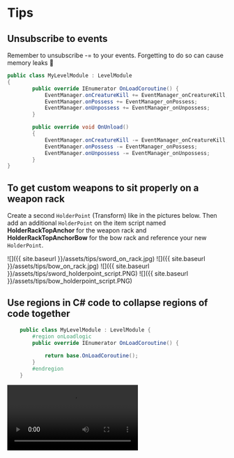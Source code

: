 # Tips


## Unsubscribe to events
Remember to unsubscribe -= to your events. Forgetting to do so can cause memory leaks 🤯 

```csharp
public class MyLevelModule : LevelModule
{
        public override IEnumerator OnLoadCoroutine() {
            EventManager.onCreatureKill += EventManager_onCreatureKill;
            EventManager.onPossess += EventManager_onPossess;
            EventManager.onUnpossess += EventManager_onUnpossess;
        }

        public override void OnUnload()
        {
            EventManager.onCreatureKill -= EventManager_onCreatureKill;
            EventManager.onPossess -= EventManager_onPossess;
            EventManager.onUnpossess -= EventManager_onUnpossess;
        }
}
```

## To get custom weapons to sit properly on a weapon rack

Create a second `HolderPoint` (Transform) like in the pictures below.
Then add an additional `HolderPoint` on the item script named **HolderRackTopAnchor** for the weapon rack and **HolderRackTopAnchorBow** for the bow rack and reference your new `HolderPoint`.

![]({{ site.baseurl }}/assets/tips/sword_on_rack.jpg)
![]({{ site.baseurl }}/assets/tips/bow_on_rack.jpg)
![]({{ site.baseurl }}/assets/tips/sword_holderpoint_script.PNG)
![]({{ site.baseurl }}/assets/tips/bow_holderpoint_script.PNG)

## Use regions in C# code to collapse regions of code together

```csharp
    public class MyLevelModule : LevelModule {
        #region onLoadlogic
        public override IEnumerator OnLoadCoroutine() {
        
            return base.OnLoadCoroutine();
        }
        #endregion
    }
```

<video autoplay="autoplay" loop="loop">
  <source src="{{ site.baseurl }}/assets/tips/csharp-regions.mp4" type="video/mp4">
</video>


